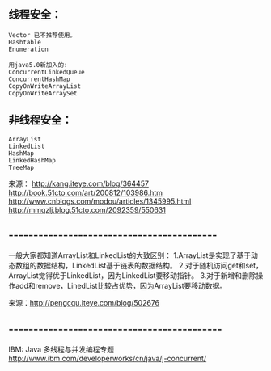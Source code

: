 ## 线程安全：
	Vector 已不推荐使用。
	Hashtable
	Enumeration
	
	用java5.0新加入的:
	ConcurrentLinkedQueue
	ConcurrentHashMap
	CopyOnWriteArrayList
	CopyOnWriteArraySet
	
## 非线程安全：
	ArrayList
	LinkedList
	HashMap
	LinkedHashMap
	TreeMap

来源：
	http://kang.iteye.com/blog/364457
	http://book.51cto.com/art/200812/103986.htm
	http://www.cnblogs.com/modou/articles/1345995.html
	http://mmqzlj.blog.51cto.com/2092359/550631

## ------------------------------------------
一般大家都知道ArrayList和LinkedList的大致区别：
     1.ArrayList是实现了基于动态数组的数据结构，LinkedList基于链表的数据结构。 
     2.对于随机访问get和set，ArrayList觉得优于LinkedList，因为LinkedList要移动指针。 
     3.对于新增和删除操作add和remove，LinedList比较占优势，因为ArrayList要移动数据。 

来源：http://pengcqu.iteye.com/blog/502676

## -------------------------------------------
IBM: Java 多线程与并发编程专题 http://www.ibm.com/developerworks/cn/java/j-concurrent/
	